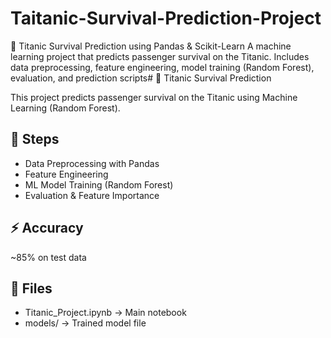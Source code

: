 # Taitanic-Survival-Prediction-Project
🚢 Titanic Survival Prediction using Pandas &amp; Scikit-Learn A machine learning project that predicts passenger survival on the Titanic. Includes data preprocessing, feature engineering, model training (Random Forest), evaluation, and prediction scripts# 🚢 Titanic Survival Prediction

This project predicts passenger survival on the Titanic using Machine Learning (Random Forest).

## 📌 Steps
- Data Preprocessing with Pandas
- Feature Engineering
- ML Model Training (Random Forest)
- Evaluation & Feature Importance

## ⚡ Accuracy
~85% on test data

## 📂 Files
- Titanic_Project.ipynb → Main notebook
- models/ → Trained model file
